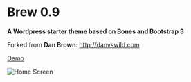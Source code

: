# Brew 0.9
__A Wordpress starter theme based on Bones and Bootstrap 3__

Forked from **Dan Brown**: http://danvswild.com

[Demo](http://danvswild.com/brew)

![Home Screen](/screenshots/screen1.png)



